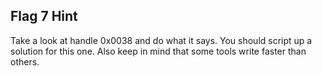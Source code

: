 ## Flag 7 Hint

Take a look at handle 0x0038 and do what it says.  You should script up a solution for this one.  Also keep in mind that some tools write faster than others.

